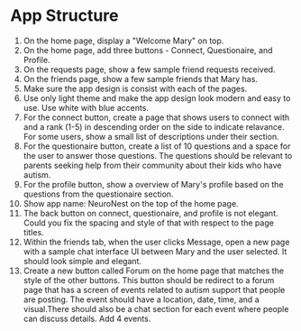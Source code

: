 # App Structure

1. On the home page, display a "Welcome Mary" on top.
2. On the home page, add three buttons - Connect, Questionaire, and Profile.
3. On the requests page, show a few sample friend requests received.
4. On the friends page, show a few sample friends that Mary has.
5. Make sure the app design is consist with each of the pages.
6. Use only light theme and make the app design look modern and easy to use. Use white with blue accents.
7. For the connect button, create a page that shows users to connect with and a rank (1-5) in descending order on the side to indicate relavance. For some users, show a small list of descriptions under their section.
8. For the questionaire button, create a list of 10 questions and a space for the user to answer those questions. The questions should be relevant to parents seeking help from their community about their kids who have autism.
9. For the profile button, show a overview of Mary's profile based on the questions from the questionaire section.
10. Show app name: NeuroNest on the top of the home page. 
11. The back button on connect, questionaire, and profile is not elegant. Could you fix the spacing and style of that with respect to the page titles.
12. Within the friends tab, when the user clicks Message, open a new page with a sample chat interface UI between Mary and the user selected. It should look simple and elegant.
13. Create a new button called Forum on the home page that matches the style of the other buttons. This button should be redirect to a forum page that has a screen of events related to autism support that people are posting. The event should have a location, date, time, and a visual.There should also be a chat section for each event where people can discuss details. Add 4 events.